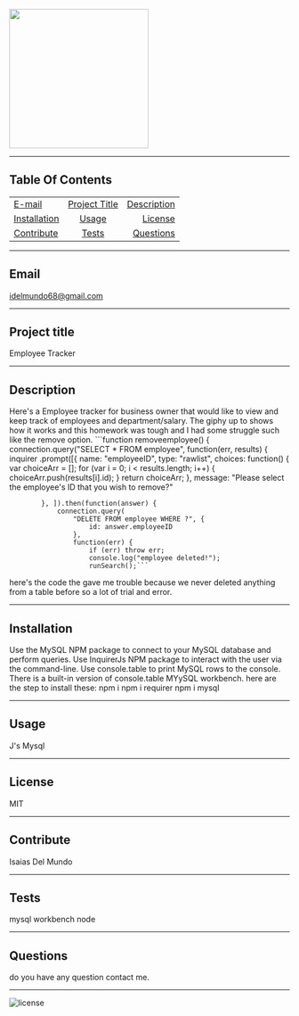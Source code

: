 
   
  <p>
  <img src="https://media.giphy.com/media/fXneVqLha2bt08DR9e/giphy.gif"width="250"/></p>
  <hr>
  
  ## Table Of Contents
  |   |       | |
| ------------- |:-------------:| -----:|
| [E-mail](#email)| [Project Title](#Project-title)| [Description](#description)|
| [Installation](#installation)| [Usage](#usage)| [License](#license)|
| [Contribute](#contribute)| [Tests](#tests)| [Questions](#questions)|
  <hr>

  ## Email 
  idelmundo68@gmail.com
  <hr>
      
  ## Project title 
  Employee Tracker
  <hr>

  ## Description 
  Here's a Employee tracker for business owner that would like to view and keep track of employees and department/salary. The giphy up to shows how it works and this homework was tough and I had some struggle such like the remove option. ```function removeemployee() {
    connection.query("SELECT * FROM employee", function(err, results) {
        inquirer
            .prompt([{
                name: "employeeID",
                type: "rawlist",
                choices: function() {
                    var choiceArr = [];
                    for (var i = 0; i < results.length; i++) {
                        choiceArr.push(results[i].id);
                    }
                    return choiceArr;
                },
                message: "Please select the employee's ID that you wish to remove?"

            }, ]).then(function(answer) {
                connection.query(
                    "DELETE FROM employee WHERE ?", {
                        id: answer.employeeID
                    },
                    function(err) {
                        if (err) throw err;
                        console.log("employee deleted!");
                        runSearch();```
  here's the code the gave me trouble because we never deleted anything from a table before so a lot of trial and error. 
  <hr>

  ## Installation 
  Use the MySQL NPM package to connect to your MySQL database and perform queries.
  Use InquirerJs NPM package to interact with the user via the command-line.
  Use console.table to print MySQL rows to the console. There is a built-in version of console.table
  MYySQL workbench.
  here are the step to install these:
  npm i 
  npm i requirer 
  npm i mysql
  <hr>

  ## Usage 
  J's
  Mysql 
  
  <hr>

  ## License 
  MIT
  <hr>

  ## Contribute
  Isaias Del Mundo 
  <hr>

  ## Tests 
 mysql workbench 
 node
  <hr>

  ## Questions 
  do you have any question contact me.
  <hr>

  ![license](https://img.shields.io/badge/license-MIT-orange.svg)
        